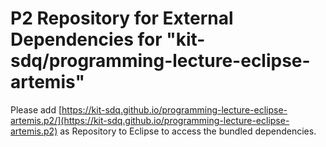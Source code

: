 # P2 Repository for External Dependencies for "kit-sdq/programming-lecture-eclipse-artemis"

Please add [https://kit-sdq.github.io/programming-lecture-eclipse-artemis.p2/](https://kit-sdq.github.io/programming-lecture-eclipse-artemis.p2) as Repository to Eclipse to access the bundled dependencies.
